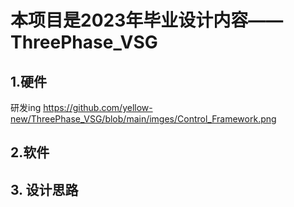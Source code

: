 ﻿# 本项目是2023年毕业设计内容——ThreePhase_VSG
## 1.硬件
研发ing
https://github.com/yellow-new/ThreePhase_VSG/blob/main/imges/Control_Framework.png

## 2.软件


## 3. 设计思路

